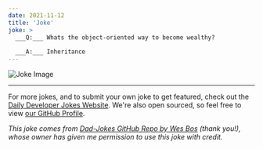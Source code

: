 ```yaml
---
date: 2021-11-12
title: 'Joke'
joke: >
  ___Q:___ Whats the object-oriented way to become wealthy?
  
  ___A:___ Inheritance
---
```



![Joke Image](https://private.xtrp.io/projects/DailyDeveloperJokes/public_image_server/images/5e1258a197fb7.png)

---

For more jokes, and to submit your own joke to get featured, check out the [Daily Developer Jokes Website](https://dailydeveloperjokes.github.io/). We're also open sourced, so feel free to view [our GitHub Profile](https://github.com/dailydeveloperjokes).


_This joke comes from [Dad-Jokes GitHub Repo by Wes Bos](https://github.com/wesbos/dad-jokes) (thank you!), whose owner has given me permission to use this joke with credit._

<!--
Joke text:
**Q:** Whats the object-oriented way to become wealthy?

**A:** Inheritance
 -->


